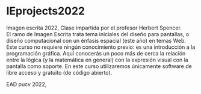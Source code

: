 # IEprojects2022
Imagen escrita 2022, Clase impartida por el profesor Herbert Spencer.
<br>
El ramo de Imagen Escrita trata tema iniciales del diseño para pantallas, o diseño computacional con un énfasis espacial (este año) en temas Web. 
Este curso no requiere ningún conocimiento previo: es una introducción a la programación gráfica. 
Aquí conocerás un poco más de cerca la relación entre la lógica (y la matemática en general) con la expresión visual con la pantalla como soporte. 
En este curso utilizaremos únicamente software de libre acceso y gratuito (de código abierto).

EAD pucv 2022, 
